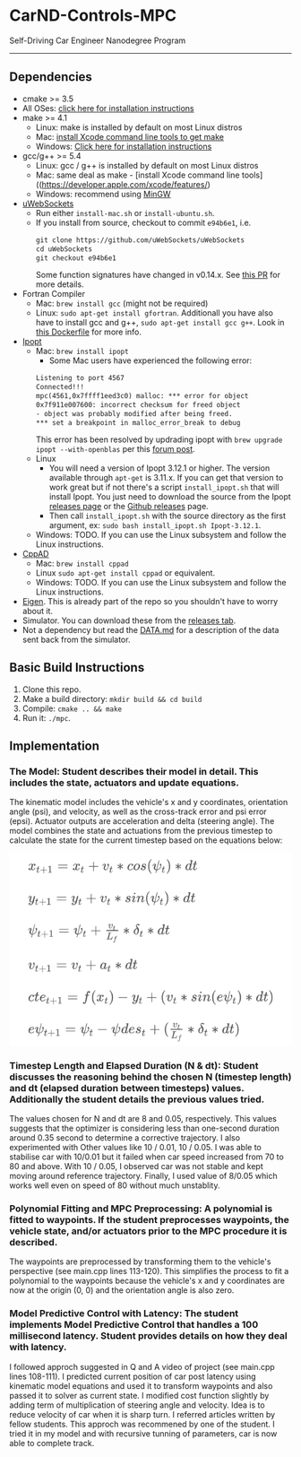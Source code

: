 # CarND-Controls-MPC
Self-Driving Car Engineer Nanodegree Program

---

## Dependencies

* cmake >= 3.5
 * All OSes: [click here for installation instructions](https://cmake.org/install/)
* make >= 4.1
  * Linux: make is installed by default on most Linux distros
  * Mac: [install Xcode command line tools to get make](https://developer.apple.com/xcode/features/)
  * Windows: [Click here for installation instructions](http://gnuwin32.sourceforge.net/packages/make.htm)
* gcc/g++ >= 5.4
  * Linux: gcc / g++ is installed by default on most Linux distros
  * Mac: same deal as make - [install Xcode command line tools]((https://developer.apple.com/xcode/features/)
  * Windows: recommend using [MinGW](http://www.mingw.org/)
* [uWebSockets](https://github.com/uWebSockets/uWebSockets)
  * Run either `install-mac.sh` or `install-ubuntu.sh`.
  * If you install from source, checkout to commit `e94b6e1`, i.e.
    ```
    git clone https://github.com/uWebSockets/uWebSockets 
    cd uWebSockets
    git checkout e94b6e1
    ```
    Some function signatures have changed in v0.14.x. See [this PR](https://github.com/udacity/CarND-MPC-Project/pull/3) for more details.
* Fortran Compiler
  * Mac: `brew install gcc` (might not be required)
  * Linux: `sudo apt-get install gfortran`. Additionall you have also have to install gcc and g++, `sudo apt-get install gcc g++`. Look in [this Dockerfile](https://github.com/udacity/CarND-MPC-Quizzes/blob/master/Dockerfile) for more info.
* [Ipopt](https://projects.coin-or.org/Ipopt)
  * Mac: `brew install ipopt`
       +  Some Mac users have experienced the following error:
       ```
       Listening to port 4567
       Connected!!!
       mpc(4561,0x7ffff1eed3c0) malloc: *** error for object 0x7f911e007600: incorrect checksum for freed object
       - object was probably modified after being freed.
       *** set a breakpoint in malloc_error_break to debug
       ```
       This error has been resolved by updrading ipopt with
       ```brew upgrade ipopt --with-openblas```
       per this [forum post](https://discussions.udacity.com/t/incorrect-checksum-for-freed-object/313433/19).
  * Linux
    * You will need a version of Ipopt 3.12.1 or higher. The version available through `apt-get` is 3.11.x. If you can get that version to work great but if not there's a script `install_ipopt.sh` that will install Ipopt. You just need to download the source from the Ipopt [releases page](https://www.coin-or.org/download/source/Ipopt/) or the [Github releases](https://github.com/coin-or/Ipopt/releases) page.
    * Then call `install_ipopt.sh` with the source directory as the first argument, ex: `sudo bash install_ipopt.sh Ipopt-3.12.1`. 
  * Windows: TODO. If you can use the Linux subsystem and follow the Linux instructions.
* [CppAD](https://www.coin-or.org/CppAD/)
  * Mac: `brew install cppad`
  * Linux `sudo apt-get install cppad` or equivalent.
  * Windows: TODO. If you can use the Linux subsystem and follow the Linux instructions.
* [Eigen](http://eigen.tuxfamily.org/index.php?title=Main_Page). This is already part of the repo so you shouldn't have to worry about it.
* Simulator. You can download these from the [releases tab](https://github.com/udacity/self-driving-car-sim/releases).
* Not a dependency but read the [DATA.md](./DATA.md) for a description of the data sent back from the simulator.


## Basic Build Instructions


1. Clone this repo.
2. Make a build directory: `mkdir build && cd build`
3. Compile: `cmake .. && make`
4. Run it: `./mpc`.

## Implementation

### The Model: Student describes their model in detail. This includes the state, actuators and update equations.

The kinematic model includes the vehicle's x and y coordinates, orientation angle (psi), and velocity, as well as the cross-track error and psi error (epsi). Actuator outputs are acceleration and delta (steering angle). The model combines the state and actuations from the previous timestep to calculate the state for the current timestep based on the equations below:

![equations](mpc.png)


###  Timestep Length and Elapsed Duration (N & dt): Student discusses the reasoning behind the chosen N (timestep length) and dt (elapsed duration between timesteps) values. Additionally the student details the previous values tried.

The values chosen for N and dt are 8 and 0.05, respectively. This values suggests that the optimizer is considering less than one-second duration around 0.35 second to determine a corrective trajectory. I also experimented with Other values like  10 / 0.01, 10 / 0.05. I was able to stabilise car with 10/0.01 but it failed when car speed increased from 70 to 80 and above. With  10 / 0.05, I observed car was not stable and kept moving around reference trajectory. Finally, I used value of 8/0.05 which works well even on speed of 80 without much unstablity. 

###  Polynomial Fitting and MPC Preprocessing: A polynomial is fitted to waypoints. If the student preprocesses waypoints, the vehicle state, and/or actuators prior to the MPC procedure it is described.

The waypoints are preprocessed by transforming them to the vehicle's perspective (see main.cpp lines 113-120). This simplifies the process to fit a polynomial to the waypoints because the vehicle's x and y coordinates are now at the origin (0, 0) and the orientation angle is also zero.

###  Model Predictive Control with Latency: The student implements Model Predictive Control that handles a 100 millisecond latency. Student provides details on how they deal with latency.

I followed approch suggested in Q and A video of project (see main.cpp lines 108-111). I predicted current position of car post latency using kinematic model equations and used it to transform waypoints and also passed it to solver as current state.  I modified cost function slightly by adding term of multiplication of steering angle and velocity. Idea is to reduce velocity of car when it is sharp turn.  I referred articles written by fellow students. This approch was recommened by one of the student. I tried it in my model and with recursive tunning of parameters, car is now able to complete track.     
